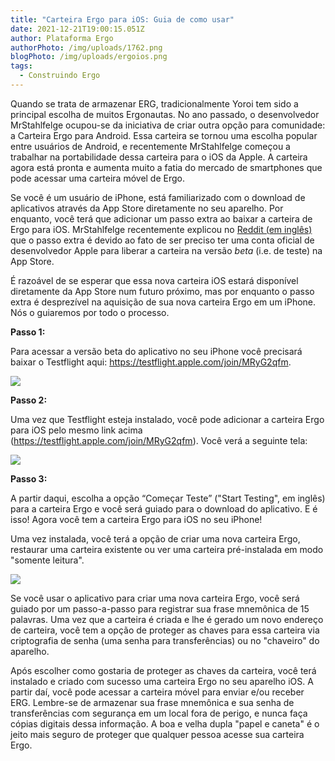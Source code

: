 ```yaml
---
title: "Carteira Ergo para iOS: Guia de como usar"
date: 2021-12-21T19:00:15.051Z
author: Plataforma Ergo
authorPhoto: /img/uploads/1762.png
blogPhoto: /img/uploads/ergoios.png
tags:
  - Construindo Ergo
---
```

<!--StartFragment-->

Quando se trata de armazenar ERG, tradicionalmente Yoroi tem sido a principal escolha de muitos Ergonautas. No ano passado, o desenvolvedor MrStahlfelge ocupou-se da iniciativa de criar outra opção para comunidade: a Carteira Ergo para Android. Essa carteira se tornou uma escolha popular entre usuários de Android, e recentemente MrStahlfelge começou a trabalhar na portabilidade dessa carteira para o iOS da Apple. A carteira agora está pronta e aumenta muito a fatia do mercado de smartphones que pode acessar uma carteira móvel de Ergo. 

Se você é um usuário de iPhone, está familiarizado com o download de aplicativos através da App Store diretamente no seu aparelho. Por enquanto, você terá que adicionar um passo extra ao baixar a carteira de Ergo para iOS. MrStahlfelge recentemente explicou no [Reddit (em inglês)](https://www.reddit.com/r/ergonauts/comments/rkpnck/christmas_is_coming_and_ios_ergo_wallet_app_10_is/) que o passo extra é devido ao fato de ser preciso ter uma conta oficial de desenvolvedor Apple para liberar a carteira na versão *beta* (i.e. de teste) na App Store. 

É razoável de se esperar que essa nova carteira iOS estará disponível diretamente da App Store num futuro próximo, mas por enquanto o passo extra é desprezível na aquisição de sua nova carteira Ergo em um iPhone. Nós o guiaremos por todo o processo.

**Passo 1:**

Para acessar a versão beta do aplicativo no seu iPhone você precisará baixar o Testflight aqui: <https://testflight.apple.com/join/MRyG2qfm>. 

![](https://lh5.googleusercontent.com/GnOW_PLptr7VL6mRsvEG3zbEWlcc2muLGN0hJNcB6ni-4ks-GRflYgnWRUALhiK-7-dQUHZSGDWR05K73psJM_oEbpSIdnh6wEJ45CE3vgIl-BxqNG8w3Tx1shs4tttnr4-C_DSx)

**Passo 2:**

Uma vez que Testflight esteja instalado, você pode adicionar a carteira Ergo para iOS pelo mesmo link acima (<https://testflight.apple.com/join/MRyG2qfm>). Você verá a seguinte tela: 

![](https://lh4.googleusercontent.com/xoTrcVu0iNidFxAupRzfWLkNUZhTMZITCLAaV0RsBAZH1BMPQJqZJABhHqNholiMwGj1BCmUfXGP6iIhIliG9fO3m6r1T8QRLJ9HJQ57k4qkGuKd7aJ56aECzYuuWlYS3S0bqV3w)

**Passo 3:**

A partir daqui, escolha a opção “Começar Teste” ("Start Testing", em inglês) para a carteira Ergo e você será guiado para o download do aplicativo. E é isso! Agora você tem a carteira Ergo para iOS no seu iPhone!

Uma vez instalada, você terá a opção de criar uma nova carteira Ergo, restaurar uma carteira existente ou ver uma carteira pré-instalada em modo "somente leitura".

![](/img/uploads/1ergoios.png)

Se você usar o aplicativo para criar uma nova carteira Ergo, você será guiado por um passo-a-passo para registrar sua frase mnemônica de 15 palavras. Uma vez que a carteira é criada e lhe é gerado um novo endereço de carteira, você tem a opção de proteger as chaves para essa carteira via criptografia de senha (uma senha para transferências) ou no "chaveiro" do aparelho.

Após escolher como gostaria de proteger as chaves da carteira, você terá instalado e criado com sucesso uma carteira Ergo no seu aparelho iOS. A partir daí, você pode acessar a carteira móvel para enviar e/ou receber ERG. Lembre-se de armazenar sua frase mnemônica e sua senha de transferências com segurança em um local fora de perigo, e nunca faça cópias digitais dessa informação. A boa e velha dupla "papel e caneta" é o jeito mais seguro de proteger que qualquer pessoa acesse sua carteira Ergo.

<!--EndFragment-->